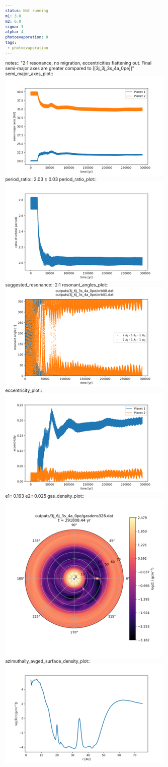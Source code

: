 ```yaml
---
status: Not running
m1: 3.0
m2: 6.0
sigma: 3
alpha: 4
photoevaporation: 0
tags:
 - photoevaporation
---
```


notes:: "2:1 resonance, no migration, eccentricities flattening out. Final semi-major axes are greater compared to [[3j_3j_3s_4a_0pe]]"
semi_major_axes_plot:: ![semi_major_axes_3j_6j_3s_4a_0pe.png](plots/semi_major_axes/semi_major_axes_3j_6j_3s_4a_0pe.png)
period_ratio:: 2.03 ± 0.03
period_ratio_plot:: ![period_ratio_3j_6j_3s_4a_0pe.png](plots/period_ratio/period_ratio_3j_6j_3s_4a_0pe.png)
suggested_resonance:: 2:1
resonant_angles_plot:: ![resonant_angles_3j_6j_3s_4a_0pe.png](plots/resonant_angles/resonant_angles_3j_6j_3s_4a_0pe.png)
eccentricity_plot:: ![eccentricity_3j_6j_3s_4a_0pe.png](plots/eccentricity/eccentricity_3j_6j_3s_4a_0pe.png)
e1:: 0.193
e2:: 0.025
gas_density_plot:: ![gas_density_3j_6j_3s_4a_0pe.png](plots/gas_density/gas_density_3j_6j_3s_4a_0pe.png)
azimuthally_avged_surface_density_plot:: ![azimuthally_avged_surface_density_3j_6j_3s_4a_0pe.png](plots/azimuthally_avged_surface_density/azimuthally_avged_surface_density_3j_6j_3s_4a_0pe.png)
